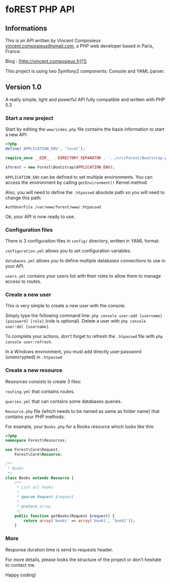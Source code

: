 foREST PHP API
==============

Informations
------------

This is an API written by Vincent Composieux <vincent.composieux@gmail.com>, a PHP web developer based in Paris, France.

Blog : [http://vincent.composieux.fr][1]

This project is using two Symfony2 components: Console and YAML parser.

Version 1.0
-----------

A really simple, light and powerful API fully compatible and written with PHP 5.3

### Start a new project

Start by editing the `www/index.php` file contains the basis information to start a new API:

```php
<?php
define('APPLICATION_ENV', 'local');

require_once __DIR__ . DIRECTORY_SEPARATOR . '../src/Forest/Bootstrap.php';

$forest = new Forest\Bootstrap(APPLICATION_ENV);
```

`APPLICATION_ENV` can be defined to set multiple environments. You can access the environment by calling `getEnvironment()` Kernel method.

Also, you will need to define the `.htpasswd` absolute path so you will need to change this path:

`AuthUserFile /var/www/forest/www/.htpasswd`

Ok, your API is now ready to use.

### Configuration files

There is 3 configuration files in `config/` directory, written in YAML format:

`configuration.yml` allows you to set configuration variables.

`databases.yml` allows you to define multiple databases connections to use in your API.

`users.yml` contains your users list with their roles to allow them to manage access to routes.

### Create a new user

This is very simple to create a new user with the console.

Simply type the following command line: `php console user:add [username] [password] [role]` (role is optional).
Delete a user with `php console user:del [username]`.

To complete your actions, don't forget to refresh the `.htpasswd` file with `php console user:refresh`.

In a Windows environment, you must add directly user:password (unencrypted) in `.htpasswd`

### Create a new resource

Resources consists to create 3 files:

`routing.yml` that contains routes.

`queries.yml` that can contains some databases queries.

`Resource.php` file (which needs to be named as same as folder name) that contains your PHP methods.

For example, your `Books.php` for a Books resource which looks like this:

```php
<?php
namespace Forest\Resources;

use Forest\Core\Request,
    Forest\Core\Resource;

/**
 * Books
 */
class Books extends Resource {
    /**
     * List all books
     * 
     * @param Request $request
     * 
     * @return array
     */
    public function getBooks(Request $request) {
        return array('books' => array('book1', 'book2'));
    }
```

### More

Response duration time is send to requests header.

For more details, please looks the structure of the project or don't hesitate to contact me.

Happy coding!

[1]: http://vincent.composieux.fr
